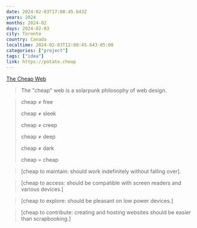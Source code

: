```yaml
---
date: 2024-02-03T17:08:45.643Z
years: 2024
months: 2024-02
days: 2024-02-03
city: Toronto
country: Canada
localtime: 2024-02-03T12:08:45.643-05:00
categories: ["project"]
tags: ["idea"]
link: https://potato.cheap
---
```

[The Cheap Web](https://potato.cheap)

> The "cheap" web is a solarpunk philosophy of web design.

> cheap ≠ free
>
> cheap ≠ sleek
>
> cheap ≠ creep
>
> cheap ≠ deep
>
> cheap ≠ dark
>
> cheap = cheap

> [cheap to maintain: should work indefinitely without falling over].

> [cheap to access: should be compatible with screen readers and various devices.]

> [cheap to explore: should be pleasant on low power devices.]

> [cheap to contribute: creating and hosting websites should be easier than scrapbooking.]
